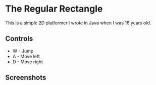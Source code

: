 # The Regular Rectangle

This is a simple 2D platformer I wrote in Java when I was 16 years old.

## Controls

* W - Jump
* A - Move left
* D - Move right

## Screenshots

